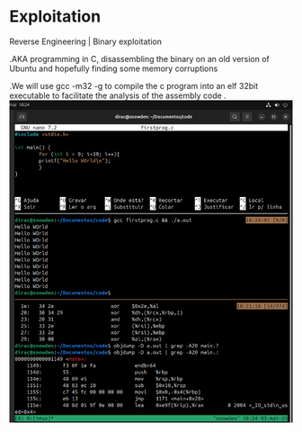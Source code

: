 # Exploitation
Reverse Engineering | Binary exploitation

.AKA programming in C, disassembling the binary on an old version of Ubuntu and hopefully finding some memory corruptions

.We will use gcc -m32 -g to compile the c program into an elf 32bit executable to facilitate the analysis of the assembly code
.
![Project Logo](./Captura%20de%20tela%20de%202025-05-03%2018-24-48.png)


